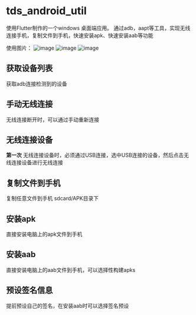 # tds_android_util

使用Flutter制作的一个windows 桌面端应用。
通过adb，aapt等工具，实现无线连接手机，复制文件到手机，快速安装apk、快速安装aab等功能

使用图片：
![image](https://github.com/TDSSSzero/tds_android_util/assets/75973660/d8eb9b6f-8258-4e32-8105-ec19db864c70)
![image](https://github.com/TDSSSzero/tds_android_util/assets/75973660/6cf83a25-44d0-43b6-a3ba-0fb2948d6422)
![image](https://github.com/TDSSSzero/tds_android_util/assets/75973660/aefe07b9-991c-4059-9c78-ee4904660865)


## 获取设备列表
获取adb连接检测到的设备
## 手动无线连接
无线连接断开时，可以通过手动重新连接
## 无线连接设备
**第一次** 无线连接设备时，必须通过USB连接，选中USB连接的设备，然后点击无线连接设备进行无线连接
## 复制文件到手机
复制任意文件到手机 sdcard/APK目录下
## 安装apk
直接安装电脑上的apk文件到手机
## 安装aab
直接安装电脑上的aab文件到手机，可以选择性构建apks
## 预设签名信息
提前预设自己的签名，在安装aab时可以选择签名预设
